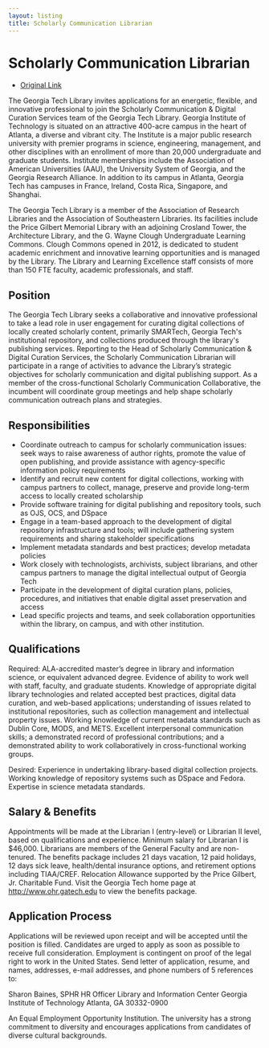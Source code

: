 ```yaml
---
layout: listing
title: Scholarly Communication Librarian
---
```


# Scholarly Communication Librarian

*  [Original Link](http://www.library.gatech.edu/about/jobs.php#sclib)

The Georgia Tech Library invites applications for an energetic, flexible, and innovative professional to join the Scholarly Communication & Digital Curation Services team of the Georgia Tech Library. Georgia Institute of Technology is situated on an attractive 400-acre campus in the heart of Atlanta, a diverse and vibrant city. The Institute is a major public research university with premier programs in science, engineering, management, and other disciplines with an enrollment of more than 20,000 undergraduate and graduate students. Institute memberships include the Association of American Universities (AAU), the University System of Georgia, and the Georgia Research Alliance. In addition to its campus in Atlanta, Georgia Tech has campuses in France, Ireland, Costa Rica, Singapore, and Shanghai.

The Georgia Tech Library is a member of the Association of Research Libraries and the Association of Southeastern Libraries. Its facilities include the Price Gilbert Memorial Library with an adjoining Crosland Tower, the Architecture Library, and the G. Wayne Clough Undergraduate Learning Commons. Clough Commons opened in 2012, is dedicated to student academic enrichment and innovative learning opportunities and is managed by the Library. The Library and Learning Excellence staff consists of more than 150 FTE faculty, academic professionals, and staff.

## Position
The Georgia Tech Library seeks a collaborative and innovative professional to take a lead role in user engagement for curating digital collections of locally created scholarly content, primarily SMARTech, Georgia Tech's institutional repository, and collections produced through the library's publishing services.  Reporting to the Head of Scholarly Communication & Digital Curation Services, the Scholarly Communication Librarian will participate in a range of activities to advance the Library’s strategic objectives for scholarly communication and digital publishing support.   As a member of the cross-functional Scholarly Communication Collaborative, the incumbent will coordinate group meetings and help shape scholarly communication outreach plans and strategies.

## Responsibilities
* Coordinate outreach to campus for scholarly communication issues: seek ways to raise awareness of author rights, promote the value of open publishing, and provide assistance with agency-specific information policy requirements
* Identify and recruit new content for digital collections, working with campus partners to collect, manage, preserve and provide long-term access to locally created scholarship
* Provide software training for digital publishing and repository tools, such as OJS, OCS, and DSpace
* Engage in a team-based approach to the development of digital repository infrastructure and tools; will include gathering system requirements and sharing stakeholder specifications
* Implement metadata standards and best practices; develop metadata policies
* Work closely with technologists, archivists, subject librarians, and other campus partners to manage the digital intellectual output of Georgia Tech
* Participate in the development of digital curation plans, policies, procedures, and initiatives that enable digital asset preservation and access
* Lead specific projects and teams, and seek collaboration opportunities within the library, on campus, and with other institution.

## Qualifications
Required:  ALA-accredited master’s degree in library and information science, or equivalent advanced degree.  Evidence of ability to work well with staff, faculty, and graduate students. Knowledge of appropriate digital library technologies and related accepted best practices, digital data curation, and web-based applications; understanding of issues related to institutional repositories, such as collection management and intellectual property issues. Working knowledge of current metadata standards such as Dublin Core, MODS, and METS.   Excellent interpersonal communication skills; a demonstrated record of professional contributions; and a demonstrated ability to work collaboratively in cross-functional working groups. 

Desired: Experience in undertaking library-based digital collection projects.  Working knowledge of repository systems such as DSpace and Fedora. Expertise in science metadata standards.

## Salary & Benefits
Appointments will be made at the Librarian I (entry-level) or Librarian II level, based on qualifications and experience. Minimum salary for Librarian I is $46,000. Librarians are members of the General Faculty and are non-tenured. The benefits package includes 21 days vacation, 12 paid holidays, 12 days sick leave, health/dental insurance options, and retirement options including TIAA/CREF. Relocation Allowance supported by the Price Gilbert, Jr. Charitable Fund. Visit the Georgia Tech home page at http://www.ohr.gatech.edu to view the benefits package. 

## Application Process
Applications will be reviewed upon receipt and will be accepted until the position is filled. Candidates are urged to apply as soon as possible to receive full consideration. Employment is contingent on proof of the legal right to work in the United States. Send letter of application, resume, and names, addresses, e-mail addresses, and phone numbers of 5 references to:

Sharon Baines, SPHR 
HR Officer 
Library and Information Center 
Georgia Institute of Technology 
Atlanta, GA 30332-0900 

An Equal Employment Opportunity Institution. The university has a strong commitment to diversity and encourages applications from candidates of diverse cultural backgrounds.